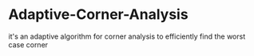 Adaptive-Corner-Analysis
========================

it's an adaptive algorithm for corner analysis to efficiently find the worst case corner
